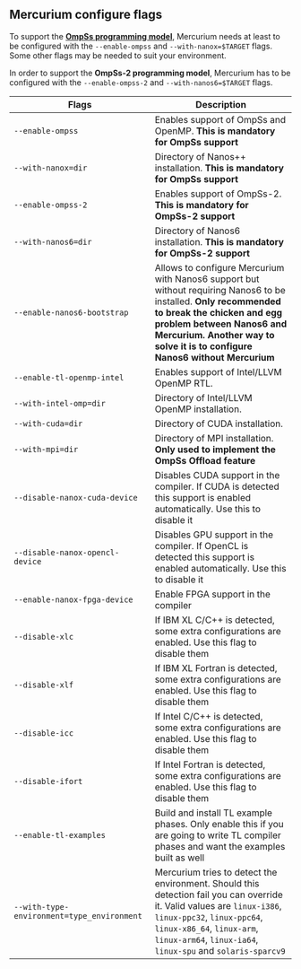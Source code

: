 ## Mercurium configure flags

To support the [**OmpSs programming model**](https://pm.bsc.es/ompss),
Mercurium needs at least to be configured with the ``--enable-ompss`` and
``--with-nanox=$TARGET`` flags. Some other flags may be needed to suit your
environment.

In order to support the **OmpSs-2 programming model**, Mercurium has to be
configured with the ``--enable-ompss-2`` and ``--with-nanos6=$TARGET`` flags.


| Flags                                           | Description     |
|-------------------------------------------------| ----------------|
|``--enable-ompss``                               | Enables support of OmpSs and OpenMP. **This is mandatory for OmpSs support**
|``--with-nanox=dir``                             | Directory of Nanos++ installation. **This is mandatory for OmpSs support**
|``--enable-ompss-2``                             | Enables support of OmpSs-2. **This is mandatory for OmpSs-2 support**
|``--with-nanos6=dir``                            | Directory of Nanos6 installation. **This is mandatory for OmpSs-2 support**
|``--enable-nanos6-bootstrap``                    | Allows to configure Mercurium with Nanos6 support but without requiring Nanos6 to be installed. **Only recommended to break the chicken and egg problem between Nanos6 and Mercurium. Another way to solve it is to configure Nanos6 without Mercurium**
|``--enable-tl-openmp-intel``                     | Enables support of Intel/LLVM OpenMP RTL.
|``--with-intel-omp=dir``                         | Directory of Intel/LLVM OpenMP installation.
|``--with-cuda=dir``                              | Directory of CUDA installation.
|``--with-mpi=dir``                               | Directory of MPI installation. **Only used to implement the OmpSs Offload feature**
|``--disable-nanox-cuda-device``                  | Disables CUDA support in the compiler. If CUDA is detected this support is enabled automatically. Use this to disable it
|``--disable-nanox-opencl-device``                | Disables GPU support in the compiler. If OpenCL is detected this support is enabled automatically. Use this to disable it
|``--enable-nanox-fpga-device``                   | Enable FPGA support in the compiler
|``--disable-xlc``                                | If IBM XL C/C++ is detected, some extra configurations are enabled. Use this flag to disable them
|``--disable-xlf``                                | If IBM XL Fortran is detected, some extra configurations are enabled. Use this flag to disable them
|``--disable-icc``                                | If Intel C/C++ is detected, some extra configurations are enabled. Use this flag to disable them
|``--disable-ifort``                              | If Intel Fortran is detected, some extra configurations are enabled. Use this flag to disable them
|``--enable-tl-examples``                         | Build and install TL example phases. Only enable this if you are going to write TL compiler phases and want the examples built as well
|``--with-type-environment=type_environment``     | Mercurium tries to detect the environment. Should this detection fail you can override it. Valid values are ``linux-i386``, ``linux-ppc32``, ``linux-ppc64``, ``linux-x86_64``, ``linux-arm``, ``linux-arm64``, ``linux-ia64``, ``linux-spu`` and ``solaris-sparcv9``
